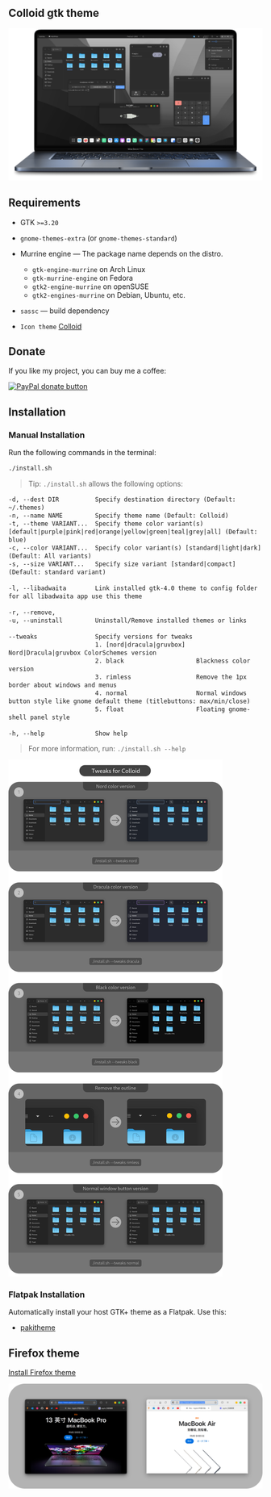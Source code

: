 ## Colloid gtk theme

![Colloid](colloid.png?raw=true)

## Requirements

- GTK `>=3.20`
- `gnome-themes-extra` (or `gnome-themes-standard`)
- Murrine engine — The package name depends on the distro.
  - `gtk-engine-murrine` on Arch Linux
  - `gtk-murrine-engine` on Fedora
  - `gtk2-engine-murrine` on openSUSE
  - `gtk2-engines-murrine` on Debian, Ubuntu, etc.
- `sassc` — build dependency

- `Icon theme` [Colloid](https://github.com/vinceliuice/Colloid-icon-theme)

## Donate

If you like my project, you can buy me a coffee:

<span class="paypal"><a href="https://www.paypal.me/vinceliuice" title="Donate to this project using Paypal"><img src="https://www.paypalobjects.com/webstatic/mktg/Logo/pp-logo-100px.png" alt="PayPal donate button" /></a></span>

## Installation

### Manual Installation

Run the following commands in the terminal:

```sh
./install.sh
```

> Tip: `./install.sh` allows the following options:

```
-d, --dest DIR          Specify destination directory (Default: ~/.themes)
-n, --name NAME         Specify theme name (Default: Colloid)
-t, --theme VARIANT...  Specify theme color variant(s) [default|purple|pink|red|orange|yellow|green|teal|grey|all] (Default: blue)
-c, --color VARIANT...  Specify color variant(s) [standard|light|dark] (Default: All variants)
-s, --size VARIANT...   Specify size variant [standard|compact] (Default: standard variant)

-l, --libadwaita        Link installed gtk-4.0 theme to config folder for all libadwaita app use this theme

-r, --remove,
-u, --uninstall         Uninstall/Remove installed themes or links

--tweaks                Specify versions for tweaks
                        1. [nord|dracula|gruvbox]   Nord|Dracula|gruvbox ColorSchemes version
                        2. black                    Blackness color version
                        3. rimless                  Remove the 1px border about windows and menus
                        4. normal                   Normal windows button style like gnome default theme (titlebuttons: max/min/close)
                        5. float                    Floating gnome-shell panel style

-h, --help              Show help
```

> For more information, run: `./install.sh --help`

![tweaks](tweaks.png?raw=true)

### Flatpak Installation

Automatically install your host GTK+ theme as a Flatpak. Use this:

- [pakitheme](https://github.com/refi64/pakitheme)

## Firefox theme
[Install Firefox theme](src/other/firefox)

![01](src/other/firefox/screenshot.png?raw=true)
